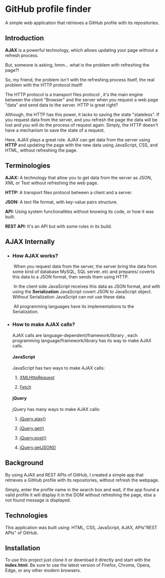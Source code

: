 # GitHub profile finder

A simple web application that retrieves a GitHub profile with its repositories.

## Introduction

**AJAX** is a powerful technology, which allows updating your page without a refresh process.

But, someone is asking, hmm... what is the problem with refreshing the page?!

So, my friend, the problem isn't with the refreshing process itself, the real problem with the HTTP protocol itself! 

The HTTP protocol is a transport files protocol , it's the main engine between the client "Browser" and the server when you request a web page "data" and send data to the server. HTTP is great right?

Although, the HTTP has this power, it lacks to saving the state "stateless". If you request data from the server, and you refresh the page the data will be lost and you will do the process of request again. Simply, the HTTP doesn't have a mechanism to save the state of a request.

Here, AJAX plays a great role. AJAX can get data from the server using **HTTP** and updating the page with the new data using JavaScript, CSS, and HTML, without refreshing the page.

## Terminologies

**AJAX:** A technology that allow you to get data from the server as JSON, XML or Text without refreshing the web page.

**HTTP:** A transport files protocol between a client and a server.

**JSON:** A text file format, with key-value pairs structure. 

**API:** Using system functionalities without knowing its code, or how it was built.

**REST API:** It's an API but with some rules in its build.



## AJAX Internally

- ### How AJAX works?

  ​     When you request data from the server, the server bring the data from some kind of database MySQL, SQL server..etc and prepares/ coverts this data to a JSON format, then sends them using HTTP.

  ​     In the client side JavaScript  receives this data as JSON format, and with using  the **Serialization** JavaScript  covert JSON to JavaScript object. Without Serialization JavaScript can not use these data.

  ​     All programming languages have its implementations to the Serialization.

- ### How to make AJAX calls?

  AJAX calls are language-dependent/framework/library , each programming language/framework/library  has its way to make AJAX calls.

  #### JavaScript

  JavaScript has two ways to make AJAX calls:

  1. [XMLHttpRequest](https://developer.mozilla.org/en-US/docs/Web/API/XMLHttpRequest)

  2. [Fetch](https://developer.mozilla.org/en-US/docs/Web/API/Fetch_API)

  #### jQuery 

  jQuery has many ways to make AJAX calls:

  1. [jQuery.ajax()](https://api.jquery.com/jquery.ajax/)

  2. [jQuery.get()](https://api.jquery.com/jquery.get/)

  3. [jQuery.post()](https://api.jquery.com/jquery.post/)

  4. [jQuery.getJSON()](https://api.jquery.com/jquery.getjson/)


## Background

By using AJAX and REST APIs of GitHub, I created a simple app that retrieves a GitHub profile with its repositories, without refresh the webpage.

Simply, enter the profile name in the search box and wait, if the app found a valid profile it will display it in the DOM without refreshing the page, else a not found message is displayed.



## Technologies

This application was built using: HTML, CSS, JavaScript, AJAX, APIs"REST APIs" of GitHub.

## Installation

To use this project just clone it or download it directly and start with the **index.html**. Be sure to use the latest version of Firefox, Chrome, Opera, Edge, or any other modern browsers.



